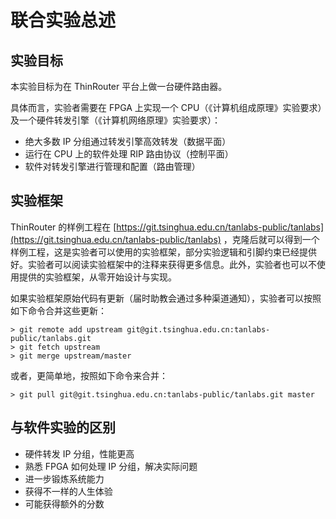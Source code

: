 # 联合实验总述

## 实验目标

本实验目标为在 ThinRouter 平台上做一台硬件路由器。

具体而言，实验者需要在 FPGA 上实现一个 CPU（《计算机组成原理》实验要求）及一个硬件转发引擎（《计算机网络原理》实验要求）：

* 绝大多数 IP 分组通过转发引擎高效转发（数据平面）
* 运行在 CPU 上的软件处理 RIP 路由协议（控制平面）
* 软件对转发引擎进行管理和配置（路由管理）

## 实验框架

ThinRouter 的样例工程在 [https://git.tsinghua.edu.cn/tanlabs-public/tanlabs](https://git.tsinghua.edu.cn/tanlabs-public/tanlabs) ，克隆后就可以得到一个样例工程，这是实验者可以使用的实验框架，部分实验逻辑和引脚约束已经提供好。实验者可以阅读实验框架中的注释来获得更多信息。此外，实验者也可以不使用提供的实验框架，从零开始设计与实现。

如果实验框架原始代码有更新（届时助教会通过多种渠道通知），实验者可以按照如下命令合并这些更新：

```shell
> git remote add upstream git@git.tsinghua.edu.cn:tanlabs-public/tanlabs.git
> git fetch upstream
> git merge upstream/master
```

或者，更简单地，按照如下命令来合并：

```shell
> git pull git@git.tsinghua.edu.cn:tanlabs-public/tanlabs.git master
```

## 与软件实验的区别

* 硬件转发 IP 分组，性能更高
* 熟悉 FPGA 如何处理 IP 分组，解决实际问题
* 进一步锻炼系统能力
* 获得不一样的人生体验
* 可能获得额外的分数

